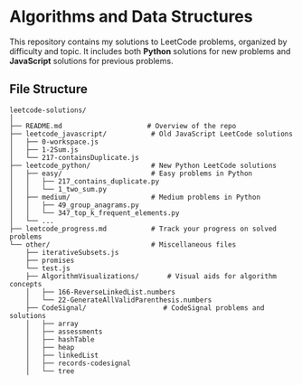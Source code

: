 # Algorithms and Data Structures

This repository contains my solutions to LeetCode problems, organized by difficulty and topic. It includes both **Python** solutions for new problems and **JavaScript** solutions for previous problems.

## File Structure
```
leetcode-solutions/
│
├── README.md                     # Overview of the repo
├── leetcode_javascript/           # Old JavaScript LeetCode solutions
│   ├── 0-workspace.js
│   ├── 1-2Sum.js
│   └── 217-containsDuplicate.js
├── leetcode_python/               # New Python LeetCode solutions
│   ├── easy/                      # Easy problems in Python
│   │   ├── 217_contains_duplicate.py
│   │   └── 1_two_sum.py
│   ├── medium/                    # Medium problems in Python
│   │   ├── 49_group_anagrams.py
│   │   └── 347_top_k_frequent_elements.py
│   └── ...
├── leetcode_progress.md           # Track your progress on solved problems
└── other/                         # Miscellaneous files
    ├── iterativeSubsets.js
    ├── promises
    └── test.js
    ├── AlgorithmVisualizations/       # Visual aids for algorithm concepts
    │   ├── 166-ReverseLinkedList.numbers
    │   └── 22-GenerateAllValidParenthesis.numbers
    ├── CodeSignal/                   # CodeSignal problems and solutions
    │   ├── array
    │   ├── assessments
    │   ├── hashTable
    │   ├── heap
    │   ├── linkedList
    │   ├── records-codesignal
    │   └── tree
```
